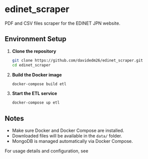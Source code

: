# edinet_scraper

PDF and CSV files scraper for the EDINET JPN website.

## Environment Setup

1. **Clone the repository**
   ```bash
   git clone https://github.com/davidedm26/edinet_scraper.git
   cd edinet_scraper
   ```

2. **Build the Docker image**
   ```bash
   docker-compose build etl
   ```

3. **Start the ETL service**
   ```bash
   docker-compose up etl
   ```

## Notes

- Make sure Docker and Docker Compose are installed.
- Downloaded files will be available in the `data/` folder.
- MongoDB is managed automatically via Docker Compose.

For usage details and configuration, see
